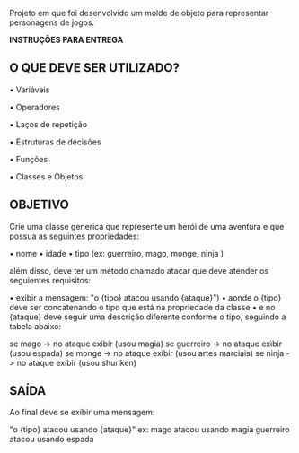Projeto em que foi desenvolvido um molde de objeto para representar personagens de jogos.

**INSTRUÇÕES PARA ENTREGA**

## **O QUE DEVE SER UTILIZADO?**

• Variáveis

• Operadores

• Laços de repetição

• Estruturas de decisões

• Funções

• Classes e Objetos

## OBJETIVO

Crie uma classe generica que represente um herói de uma aventura e que possua as seguintes propriedades:

• nome
• idade
• tipo (ex: guerreiro, mago, monge, ninja )

além disso, deve ter um método chamado atacar que deve atender os seguientes requisitos:

• exibir a mensagem: "o {tipo} atacou usando {ataque}")
• aonde o {tipo} deve ser concatenando o tipo que está na propriedade da classe
• e no {ataque} deve seguir uma descrição diferente conforme o tipo, seguindo a tabela abaixo:

se mago -> no ataque exibir (usou magia)
se guerreiro -> no ataque exibir (usou espada)
se monge -> no ataque exibir (usou artes marciais)
se ninja -> no ataque exibir (usou shuriken)

## SAÍDA

Ao final deve se exibir uma mensagem:

  "o {tipo} atacou usando {ataque}"
  ex: mago atacou usando magia
  guerreiro atacou usando espada
